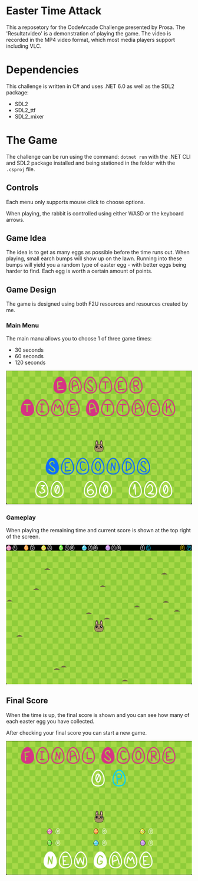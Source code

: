 # Easter Time Attack
This a reposetory for the CodeArcade Challenge presented by Prosa.
The 'Resultatvideo' is a demonstration of playing the game. The video is recorded in the MP4 video format, which most media players support including VLC.

# Dependencies
This challenge is written in C# and uses .NET 6.0 as well as the SDL2 package:
* SDL2
* SDL2_ttf
* SDL2_mixer

# The Game
The challenge can be run using the command: `dotnet run` with the .NET CLI and SDL2 package installed and being stationed in the folder with the `.csproj` file.

## Controls
Each menu only supports mouse click to choose options.

When playing, the rabbit is controlled using either WASD or the keyboard arrows.

## Game Idea
The idea is to get as many eggs as possible before the time runs out. When playing, small earch bumps will show up on the lawn. Running into these bumps will yield you a random type of easter egg - with better eggs being harder to find. Each egg is worth a certain amount of points.

## Game Design
The game is designed using both F2U resources and resources created by me. 

### Main Menu
The main manu allows you to choose 1 of three game times:
* 30 seconds
* 60 seconds
* 120 seconds

![MainMenu](images/MainMenu.png)

### Gameplay
When playing the remaining time and current score is shown at the top right of the screen.

![Gameplay](images/GamePlay.png)

## Final Score
When the time is up, the final score is shown and you can see how many of each easter egg you have collected.

After checking your final score you can start a new game.

![FinalScore](images/ScoreScreen.png)